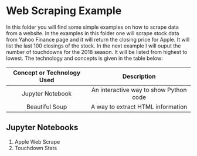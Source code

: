 
# Web Scraping Example 
<p> In this folder you will find some simple examples on how to scrape data from a website.  In the examples in this folder one will scrape stock data from Yahoo Finance page and it will return the closing price for Apple.  It will list the last 100 closings of the stock.  In the next example I will ouput the number of touchdowns for the 2018 season. It will be listed from highest to lowest.
  The technology  and concepts is given in the table below:
  </p>
  
  **Concept or Technology Used**|**Description**
:-----:|:-----:
Jupyter Notebook| An interactive way to show Python code
Beautiful Soup| A way to extract HTML information

## Jupyter Notebooks
1. Apple Web Scrape
2. Touchdown Stats
